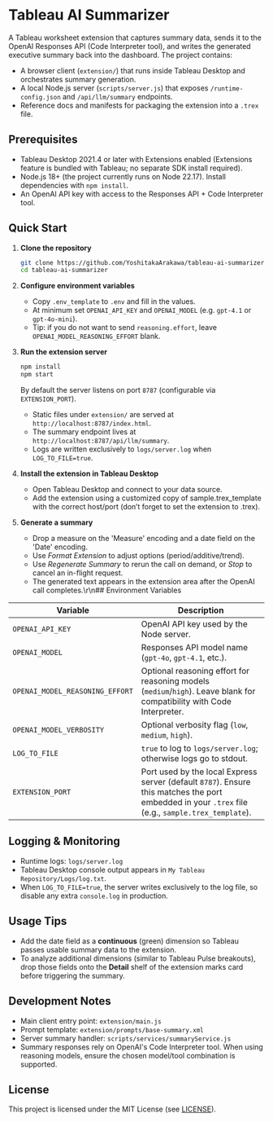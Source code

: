 # Tableau AI Summarizer

A Tableau worksheet extension that captures summary data, sends it to the OpenAI Responses API (Code Interpreter tool), and writes the generated executive summary back into the dashboard. The project contains:

- A browser client (`extension/`) that runs inside Tableau Desktop and orchestrates summary generation.
- A local Node.js server (`scripts/server.js`) that exposes `/runtime-config.json` and `/api/llm/summary` endpoints.
- Reference docs and manifests for packaging the extension into a `.trex` file.

## Prerequisites

- Tableau Desktop 2021.4 or later with Extensions enabled (Extensions feature is bundled with Tableau; no separate SDK install required).
- Node.js 18+ (the project currently runs on Node 22.17). Install dependencies with `npm install`.
- An OpenAI API key with access to the Responses API + Code Interpreter tool.

## Quick Start

1. **Clone the repository**
   ```bash
   git clone https://github.com/YoshitakaArakawa/tableau-ai-summarizer
   cd tableau-ai-summarizer
   ```

2. **Configure environment variables**
   - Copy `.env_template` to `.env` and fill in the values.
   - At minimum set `OPENAI_API_KEY` and `OPENAI_MODEL` (e.g. `gpt-4.1` or `gpt-4o-mini`).
   - Tip: if you do not want to send `reasoning.effort`, leave `OPENAI_MODEL_REASONING_EFFORT` blank.

3. **Run the extension server**
   ```bash
   npm install
   npm start
   ```
   By default the server listens on port `8787` (configurable via `EXTENSION_PORT`).
   - Static files under `extension/` are served at `http://localhost:8787/index.html`.
   - The summary endpoint lives at `http://localhost:8787/api/llm/summary`.
   - Logs are written exclusively to `logs/server.log` when `LOG_TO_FILE=true`.

4. **Install the extension in Tableau Desktop**
   - Open Tableau Desktop and connect to your data source.
   - Add the extension using a customized copy of sample.trex_template with the correct host/port (don’t forget to set the extension to .trex).

5. **Generate a summary**
   - Drop a measure on the 'Measure' encoding and a date field on the 'Date' encoding.
   - Use *Format Extension* to adjust options (period/additive/trend).
   - Use *Regenerate Summary* to rerun the call on demand, or *Stop* to cancel an in-flight request.
   - The generated text appears in the extension area after the OpenAI call completes.\r\n## Environment Variables

| Variable | Description |
| --- | --- |
| `OPENAI_API_KEY` | OpenAI API key used by the Node server. |
| `OPENAI_MODEL` | Responses API model name (`gpt-4o`, `gpt-4.1`, etc.). |
| `OPENAI_MODEL_REASONING_EFFORT` | Optional reasoning effort for reasoning models (`medium`/`high`). Leave blank for compatibility with Code Interpreter. |
| `OPENAI_MODEL_VERBOSITY` | Optional verbosity flag (`low`, `medium`, `high`). |
| `LOG_TO_FILE` | `true` to log to `logs/server.log`; otherwise logs go to stdout. |
| `EXTENSION_PORT` | Port used by the local Express server (default `8787`). Ensure this matches the port embedded in your `.trex` file (e.g., `sample.trex_template`). |

## Logging & Monitoring

- Runtime logs: `logs/server.log`
- Tableau Desktop console output appears in `My Tableau Repository/Logs/log.txt`.
- When `LOG_TO_FILE=true`, the server writes exclusively to the log file, so disable any extra `console.log` in production.

## Usage Tips

- Add the date field as a **continuous** (green) dimension so Tableau passes usable summary data to the extension.
- To analyze additional dimensions (similar to Tableau Pulse breakouts), drop those fields onto the **Detail** shelf of the extension marks card before triggering the summary.

## Development Notes

- Main client entry point: `extension/main.js`
- Prompt template: `extension/prompts/base-summary.xml`
- Server summary handler: `scripts/services/summaryService.js`
- Summary responses rely on OpenAI's Code Interpreter tool. When using reasoning models, ensure the chosen model/tool combination is supported.

## License

This project is licensed under the MIT License (see [LICENSE](./LICENSE)).




